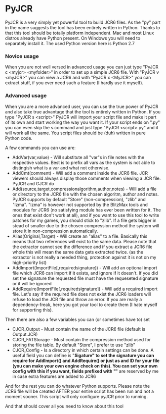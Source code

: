 # PyJCR

PyJCR is a very simply yet powerful tool to build JCR6 files. As the "py" part in the name suggests the tool has been entirely written in Python.
Thanks to that this tool should be totally platform independent. Mac and most Linux distros already have Python present. On Windows you will need to separately install it.
The used Python version here is Python 2.7

### Novice usage
When you are not well versed in advanced usage you can just type "PyJCR c \<myjcr\> \<myfolder\>" in order to set up a simple JCR6 file.
With "PyJCR v \<myJCR\>" you can view a JCR6 and with "PyJCR x \<MyJCR>" you can extract stuff, if you ever need such a feature (I hardly use it myself).

### Advanced usage
When you are a more advanced user, you can use the true power of PyJCR and also take true advantage that the tool is entirely written in Python.
If you type "PyJCR s \<script\>" PyJCR will import your script file and make it part of its own and start working the way you want it. If your script ends on ".py" you can even skip the s command and just type "PyJCR \<script\>.py" and it will work all the same.
You script files should be (duh) written in pure Python code. 

A few commands you can use are:

- AddVar(var,value) - Will substitute all "var"s in file notes with the respective values. Best is to prefix all vars as the system is not able to distingish what is a var and what not otherwise.
- AddCmt(comment) - Will add a comment inside the JCR6 file. JCR viewers should always display those comments when viewing a JCR file. PyJCR and GJCR do
- Add(source,target,compressionalgorithm,author,notes) - Will add a file or directory to the JCR6 file with the chosen algoritm, author and notes. PyJCR supports by default "Store" (non-compression), "zlib" and "lzma". "lzma" is however not supported by the BlitzMax tools and modules for JCR6 (no satisfying module has ever been written for it. The ones that exist don't work at all), and if you want to use this tool to write patches for my games, you should stick to "zlib". If a file gets bigger in stead of smaller due to the chosen compression method the system will store it in non-compression automatically.
- Alias(Original,Target) - Will create an "alias" to a file. Basically this means that two references will exist to the same data. Please note that the extractor cannot see the difference and if you extract a JCR6 file whole this will mean the same data gets extracted twice. (as the extractor is not really a needed thing, protection against it is not on my high-priority list)
- AddImport(ImportFile[,requiredsignature]) - Will add an optional import file which JCR6 can import if it exists, and ignore if it doesn't. If you did set the signature the requested file must have the requeseted signature or it will be ignored
- AddRequire(ImportFile[,requiredsignature]) - Will add a required import file. Let's say if the required file does not exist the JCR6 loaders will refuse to load the JCR file and throw an error. If you are really a dependency-freak, here you got your tool to create them (I hate myself for supporting this).

Then there are also a few variables you can (or sometimes have to) set

- CJCR_Output - Must contain the name of the JCR6 file (default is Output.JCR)
- CJCR_FATStorage - Must contain the compression method used for storing the file table. By default "Store", I prefer to use "zlib"
- CJCR_Config - Is a directory in which certain settings can be done. A useful field you can define is "__Sigature" to set the signature you can require for AddImport() and AddRequire() or just as and ID for your file (you can make your own engine check on this). You can set your own config with this if you want, fields prefixed with "__" are reserved by me in case extra features are added to JCR6

And for the rest you can do whatever Python supports.
Please note the JCR6 file will be created AFTER your entire script has been run and not a moment sooner. This script will only configure pyJCR prior to running.

And that should cover all you need to know about this tool